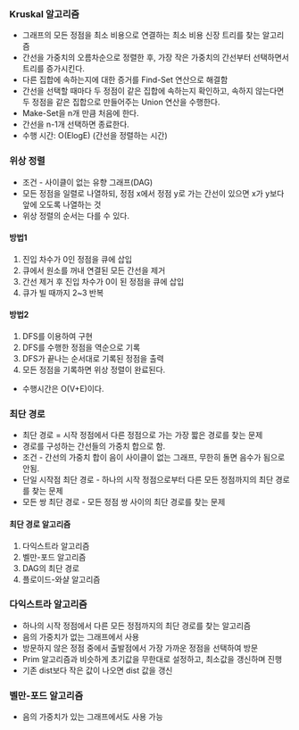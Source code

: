 ### Kruskal 알고리즘
* 그래프의 모든 정점을 최소 비용으로 연결하는 최소 비용 신장 트리를 찾는 알고리즘
* 간선을 가중치의 오름차순으로 정렬한 후, 가장 작은 가중치의 간선부터 선택하면서 트리를 증가시킨다.
* 다른 집합에 속하는지에 대한 증거를 Find-Set 연산으로 해결함
* 간선을 선택할 때마다 두 정점이 같은 집합에 속하는지 확인하고, 속하지 않는다면 두 정점을 같은 집합으로 만들어주는 Union 연산을 수행한다.
* Make-Set을 n개 만큼 처음에 한다.
* 간선을 n-1개 선택하면 종료한다.
* 수행 시간: O(ElogE) (간선을 정렬하는 시간)

### 위상 정렬
* 조건 - 사이클이 없는 유향 그래프(DAG)
* 모든 정점을 일렬로 나열하되, 정점 x에서 정점 y로 가는 간선이 있으면 x가 y보다 앞에 오도록 나열하는 것
* 위상 정렬의 순서는 다를 수 있다.

#### 방법1
1. 진입 차수가 0인 정점을 큐에 삽입
2. 큐에서 원소를 꺼내 연결된 모든 간선을 제거
3. 간선 제거 후 진입 차수가 0이 된 정점을 큐에 삽입
4. 큐가 빌 때까지 2~3 반복

#### 방법2
1. DFS를 이용하여 구현
2. DFS를 수행한 정점을 역순으로 기록
3. DFS가 끝나는 순서대로 기록된 정점을 출력
4. 모든 정점을 기록하면 위상 정렬이 완료된다.

* 수행시간은 O(V+E)이다.


### 최단 경로
* 최단 경로 = 시작 정점에서 다른 정점으로 가는 가장 짧은 경로를 찾는 문제
* 경로를 구성하는 간선들의 가중치 합으로 함.
* 조건 - 간선의 가중치 합이 음이 사이클이 없는 그래프, 무한히 돌면 음수가 됨으로 안됨.
* 단일 시작점 최단 경로 - 하나의 시작 정점으로부터 다른 모든 정점까지의 최단 경로를 찾는 문제
* 모든 쌍 최단 경로 - 모든 정점 쌍 사이의 최단 경로를 찾는 문제

#### 최단 경로 알고리즘
1. 다익스트라 알고리즘
2. 벨만-포드 알고리즘
3. DAG의 최단 경로
4. 플로이드-와샬 알고리즘

### 다익스트라 알고리즘
* 하나의 시작 정점에서 다른 모든 정점까지의 최단 경로를 찾는 알고리즘
* 음의 가중치가 없는 그래프에서 사용
* 방문하지 않은 정점 중에서 출발점에서 가장 가까운 정점을 선택하여 방문
* Prim 알고리즘과 비슷하게 초기값을 무한대로 설정하고, 최소값을 갱신하며 진행
* 기존 dist보다 작은 값이 나오면 dist 값을 갱신

### 벨만-포드 알고리즘
* 음의 가중치가 있는 그래프에서도 사용 가능